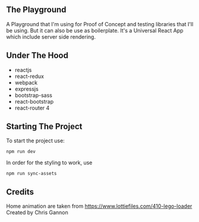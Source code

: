 ## The Playground
A Playground that I'm using for Proof of Concept and testing libraries that I'll be using. But it can also be use as boilerplate.
It's a Universal React App which include server side rendering.

## Under The Hood
   - reactjs
   - react-redux
   - webpack
   - expressjs
   - bootstrap-sass
   - react-bootstrap
   - react-router 4

## Starting The Project
To start the project use: 

```
npm run dev
```

In order for the styling to work, use
```
npm run sync-assets
```

## Credits
Home animation are taken from https://www.lottiefiles.com/410-lego-loader
Created by Chris Gannon

